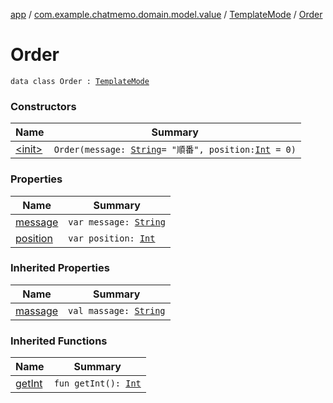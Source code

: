 [app](../../../index.md) / [com.example.chatmemo.domain.model.value](../../index.md) / [TemplateMode](../index.md) / [Order](./index.md)

# Order

`data class Order : `[`TemplateMode`](../index.md)

### Constructors

| Name | Summary |
|---|---|
| [&lt;init&gt;](-init-.md) | `Order(message: `[`String`](https://kotlinlang.org/api/latest/jvm/stdlib/kotlin/-string/index.html)` = "順番", position: `[`Int`](https://kotlinlang.org/api/latest/jvm/stdlib/kotlin/-int/index.html)` = 0)` |

### Properties

| Name | Summary |
|---|---|
| [message](message.md) | `var message: `[`String`](https://kotlinlang.org/api/latest/jvm/stdlib/kotlin/-string/index.html) |
| [position](position.md) | `var position: `[`Int`](https://kotlinlang.org/api/latest/jvm/stdlib/kotlin/-int/index.html) |

### Inherited Properties

| Name | Summary |
|---|---|
| [massage](../massage.md) | `val massage: `[`String`](https://kotlinlang.org/api/latest/jvm/stdlib/kotlin/-string/index.html) |

### Inherited Functions

| Name | Summary |
|---|---|
| [getInt](../get-int.md) | `fun getInt(): `[`Int`](https://kotlinlang.org/api/latest/jvm/stdlib/kotlin/-int/index.html) |
